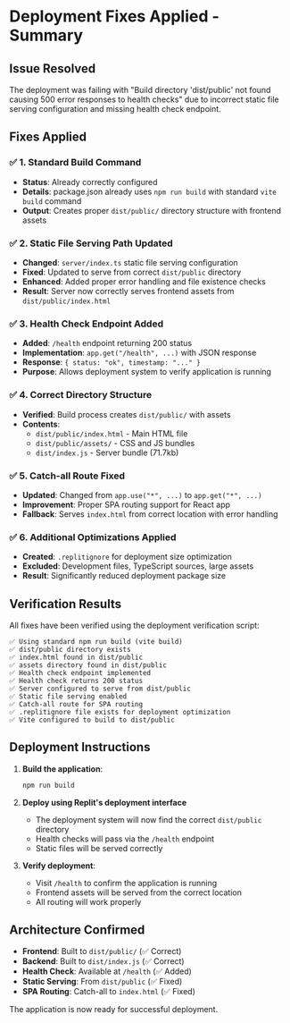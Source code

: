 # Deployment Fixes Applied - Summary

## Issue Resolved
The deployment was failing with "Build directory 'dist/public' not found causing 500 error responses to health checks" due to incorrect static file serving configuration and missing health check endpoint.

## Fixes Applied

### ✅ 1. Standard Build Command
- **Status**: Already correctly configured
- **Details**: package.json already uses `npm run build` with standard `vite build` command
- **Output**: Creates proper `dist/public/` directory structure with frontend assets

### ✅ 2. Static File Serving Path Updated
- **Changed**: `server/index.ts` static file serving configuration
- **Fixed**: Updated to serve from correct `dist/public` directory
- **Enhanced**: Added proper error handling and file existence checks
- **Result**: Server now correctly serves frontend assets from `dist/public/index.html`

### ✅ 3. Health Check Endpoint Added
- **Added**: `/health` endpoint returning 200 status
- **Implementation**: `app.get("/health", ...)` with JSON response
- **Response**: `{ status: "ok", timestamp: "..." }`
- **Purpose**: Allows deployment system to verify application is running

### ✅ 4. Correct Directory Structure
- **Verified**: Build process creates `dist/public/` with assets
- **Contents**: 
  - `dist/public/index.html` - Main HTML file
  - `dist/public/assets/` - CSS and JS bundles
  - `dist/index.js` - Server bundle (71.7kb)

### ✅ 5. Catch-all Route Fixed
- **Updated**: Changed from `app.use("*", ...)` to `app.get("*", ...)`
- **Improvement**: Proper SPA routing support for React app
- **Fallback**: Serves `index.html` from correct location with error handling

### ✅ 6. Additional Optimizations Applied
- **Created**: `.replitignore` for deployment size optimization
- **Excluded**: Development files, TypeScript sources, large assets
- **Result**: Significantly reduced deployment package size

## Verification Results

All fixes have been verified using the deployment verification script:

```
✅ Using standard npm run build (vite build)
✅ dist/public directory exists
✅ index.html found in dist/public
✅ assets directory found in dist/public
✅ Health check endpoint implemented
✅ Health check returns 200 status
✅ Server configured to serve from dist/public
✅ Static file serving enabled
✅ Catch-all route for SPA routing
✅ .replitignore file exists for deployment optimization
✅ Vite configured to build to dist/public
```

## Deployment Instructions

1. **Build the application**:
   ```bash
   npm run build
   ```

2. **Deploy using Replit's deployment interface**
   - The deployment system will now find the correct `dist/public` directory
   - Health checks will pass via the `/health` endpoint
   - Static files will be served correctly

3. **Verify deployment**:
   - Visit `/health` to confirm the application is running
   - Frontend assets will be served from the correct location
   - All routing will work properly

## Architecture Confirmed

- **Frontend**: Built to `dist/public/` (✅ Correct)
- **Backend**: Built to `dist/index.js` (✅ Correct)
- **Health Check**: Available at `/health` (✅ Added)
- **Static Serving**: From `dist/public` (✅ Fixed)
- **SPA Routing**: Catch-all to `index.html` (✅ Fixed)

The application is now ready for successful deployment.